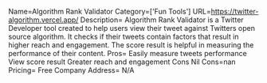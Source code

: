Name=Algorithm Rank Validator
Category=['Fun Tools']
URL=https://twitter-algorithm.vercel.app/
Description= Algorithm Rank Validator is a Twitter Developer tool created to help users view their tweet against Twitters open source algorithm. It checks if their tweets contain factors that result in higher reach and engagement. The score result is helpful in measuring the performance of their content. 
Pros= Easily measure tweets performance View score result Greater reach and engagement Cons Nil
Cons=nan
Pricing= Free
Company Address= N/A
